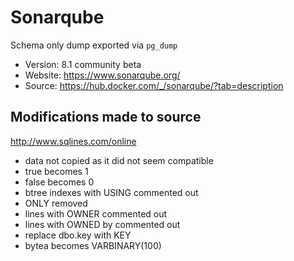 # Sonarqube

Schema only dump exported via `pg_dump`

- Version: 8.1 community beta
- Website: https://www.sonarqube.org/
- Source: https://hub.docker.com/_/sonarqube/?tab=description

## Modifications made to source

http://www.sqlines.com/online

- data not copied as it did not seem compatible
- true becomes 1
- false becomes 0
- btree indexes with USING commented out
- ONLY removed
- lines with OWNER commented out
- lines with OWNED by commented out
- replace dbo.key with KEY
- bytea becomes VARBINARY(100)